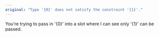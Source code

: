 ```yaml
---
original: "Type '{0}' does not satisfy the constraint '{1}'."
---
```


You're trying to pass in '{0}' into a slot where I can see only '{1}' can be passed.
